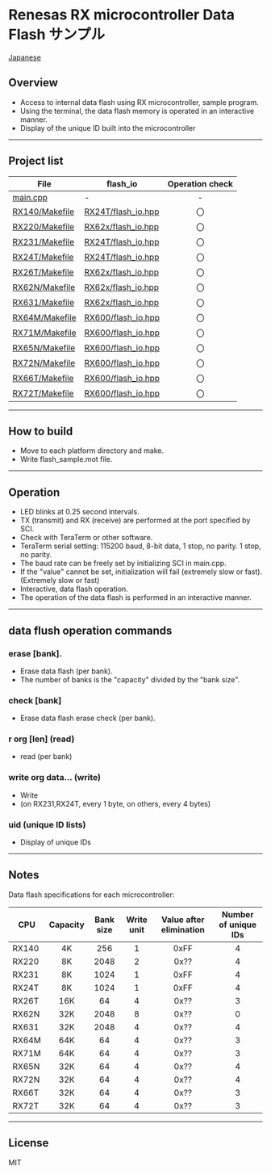Renesas RX microcontroller Data Flash サンプル
=========

[Japanese](READMEja.md)

## Overview
- Access to internal data flash using RX microcontroller, sample program.
- Using the terminal, the data flash memory is operated in an interactive manner.
- Display of the unique ID built into the microcontroller
---
   
## Project list
|File|flash_io|Operation check|
|---|---|:-:|
|[main.cpp](main.cpp)|-|-|
|[RX140/Makefile](RX140/Makefile)|[RX24T/flash_io.hpp](../RX24T/flash_io.hpp)|〇|
|[RX220/Makefile](RX220/Makefile)|[RX62x/flash_io.hpp](../RX62x/flash_io.hpp)|〇|
|[RX231/Makefile](RX231/Makefile)|[RX24T/flash_io.hpp](../RX24T/flash_io.hpp)|〇|
|[RX24T/Makefile](RX24T/Makefile)|[RX24T/flash_io.hpp](../RX24T/flash_io.hpp)|〇|
|[RX26T/Makefile](RX26T/Makefile)|[RX62x/flash_io.hpp](../RX62x/flash_io.hpp)|〇|
|[RX62N/Makefile](RX62N/Makefile)|[RX62x/flash_io.hpp](../RX62x/flash_io.hpp)|〇|
|[RX631/Makefile](RX631/Makefile)|[RX62x/flash_io.hpp](../RX62x/flash_io.hpp)|〇|
|[RX64M/Makefile](RX64M/Makefile)|[RX600/flash_io.hpp](../RX600/flash_io.hpp)|〇|
|[RX71M/Makefile](RX71M/Makefile)|[RX600/flash_io.hpp](../RX600/flash_io.hpp)|〇|
|[RX65N/Makefile](RX65N/Makefile)|[RX600/flash_io.hpp](../RX600/flash_io.hpp)|〇|
|[RX72N/Makefile](RX72N/Makefile)|[RX600/flash_io.hpp](../RX600/flash_io.hpp)|〇|
|[RX66T/Makefile](RX66T/Makefile)|[RX600/flash_io.hpp](../RX600/flash_io.hpp)|〇|
|[RX72T/Makefile](RX72T/Makefile)|[RX600/flash_io.hpp](../RX600/flash_io.hpp)|〇|

---
   
## How to build
 - Move to each platform directory and make.
 - Write flash_sample.mot file.

--- 
   
## Operation
 - LED blinks at 0.25 second intervals.
 - TX (transmit) and RX (receive) are performed at the port specified by SCI.
 - Check with TeraTerm or other software.
 - TeraTerm serial setting: 115200 baud, 8-bit data, 1 stop, no parity. 1 stop, no parity.
 - The baud rate can be freely set by initializing SCI in main.cpp.
 - If the "value" cannot be set, initialization will fail (extremely slow or fast). (Extremely slow or fast)
 - Interactive, data flash operation.
 - The operation of the data flash is performed in an interactive manner.

---
   
## data flush operation commands

### erase [bank]. 
- Erase data flash (per bank).
- The number of banks is the "capacity" divided by the "bank size".

### check [bank]
- Erase data flash erase check (per bank).

### r org [len] (read)
- read (per bank)

### write org data... (write)
- Write
- (on RX231,RX24T, every 1 byte, on others, every 4 bytes)

### uid (unique ID lists)
- Display of unique IDs

---

## Notes

Data flash specifications for each microcontroller:

|CPU|Capacity|Bank size|Write unit|Value after elimination|Number of unique IDs|
|---|:--:|:-:|:-:|:-:|:-:|
|RX140|4K|256|1|0xFF|4|
|RX220|8K|2048|2|0x??|4|
|RX231|8K|1024|1|0xFF|4|
|RX24T|8K|1024|1|0xFF|4|
|RX26T|16K|64|4|0x??|3|
|RX62N|32K|2048|8|0x??|0|
|RX631|32K|2048|4|0x??|4|
|RX64M|64K|64|4|0x??|3|
|RX71M|64K|64|4|0x??|3|
|RX65N|32K|64|4|0x??|4|
|RX72N|32K|64|4|0x??|4|
|RX66T|32K|64|4|0x??|3|
|RX72T|32K|64|4|0x??|3|

-----
   
License
----

MIT

